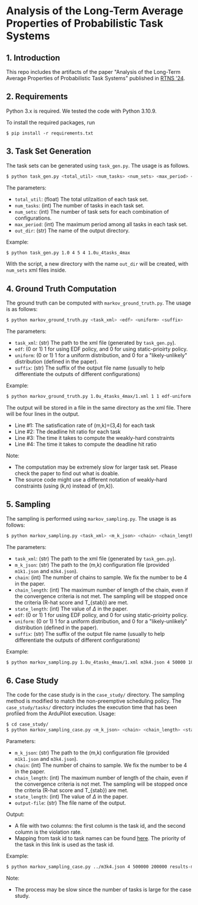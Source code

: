 # Analysis of the Long-Term Average Properties of Probabilistic Task Systems

## 1. Introduction
This repo includes the artifacts of the paper "Analysis of the Long-Term Average Properties of Probabilistic Task Systems" published in [RTNS '24](https://cister-labs.pt/rtns24/). 

## 2. Requirements
Python 3.x is required. We tested the code with Python 3.10.9.

To install the required packages, run 
```shell
$ pip install -r requirements.txt
```

## 3. Task Set Generation
The task sets can be generated using `task_gen.py`. The usage is as follows.
```bash
$ python task_gen.py <total_util> <num_tasks> <num_sets> <max_period> <out_dir>
```
The parameters:
- `total_util`: (float) The total utilzaition of each task set.
- `num_tasks`: (int) The number of tasks in each task set.
- `num_sets`: (int) The number of task sets for each combination of configurations.
- `max_period`: (int) The maximum period among all tasks in each task set. 
- `out_dir`: (str) The name of the output directory.

Example:
```bash
$ python task_gen.py 1.0 4 5 4 1.0u_4tasks_4max
```

With the script, a new directory with the name `out_dir` will be created, with `num_sets` xml files inside.

## 4. Ground Truth Computation
The ground truth can be computed with `markov_ground_truth.py`. The usage is as follows:
```bash
$ python markov_ground_truth.py <task_xml> <edf> <uniform> <suffix>
```

The parameters:
- `task_xml`: (str) The path to the xml file (generated by `task_gen.py`).
- `edf`: (0 or 1) 1 for using EDF policy, and 0 for using static-prioirty policy.
- `uniform`: (0 or 1) 1 for a uniform distribution, and 0 for a "likely-unlikely" distribution (defined in the paper).
- `suffix`: (str) The suffix of the output file name (usually to help differentiate the outputs of different configurations)

Example:
```bash
$ python markov_ground_truth.py 1.0u_4tasks_4max/1.xml 1 1 edf-uniform
```

The output will be stored in a file in the same directory as the xml file. There will be four lines in the output.
- Line #1: The satisfication rate of (m,k)=(3,4) for each task
- Line #2: The deadline hit ratio for each task
- Line #3: The time it takes to compute the weakly-hard constraints
- Line #4: The time it takes to compute the deadline hit ratio

Note:
- The computation may be extremely slow for larger task set. Please check the paper to find out what is doable.
- The source code might use a different notation of weakly-hard constraints (using (k,n) instead of (m,k)).


## 5. Sampling
The sampling is performed using `markov_sampling.py`. The usage is as follows:
```bash
$ python markov_sampling.py <task_xml> <m_k_json> <chain> <chain_length> <state_length> <edf?>  <uniform?> <suffix>
```
The parameters:
- `task_xml`: (str) The path to the xml file (generated by `task_gen.py`).
- `m_k_json`: (str) The path to the (m,k) configuration file (provided `m1k1.json` and `m3k4.json`).
- `chain`: (int) The number of chains to sample. We fix the number to be 4 in the paper.
- `chain_length`: (int) The maximum number of length of the chain, even if the convergence criteria is not met. The sampling will be stopped once the criteria (R-hat score and T_{stab}) are met.
- `state_length`: (int) The value of $\Delta$ in the paper.
- `edf`: (0 or 1) 1 for using EDF policy, and 0 for using static-prioirty policy.
- `uniform`: (0 or 1) 1 for a uniform distribution, and 0 for a "likely-unlikely" distribution (defined in the paper).
- `suffix`: (str) The suffix of the output file name (usually to help differentiate the outputs of different configurations)

Example:
```bash
$ python markov_sampling.py 1.0u_4tasks_4max/1.xml m3k4.json 4 50000 1000 1 1 edf-uniform-sl1000-m3k4
```

## 6. Case Study
The code for the case study is in the `case_study/` directory. The sampling method is modified to match the non-preemptive scheduling policy. The `case_study/tasks/` directory includes the execution time that has been profiled from the ArduPilot execution. Usage:
```bash
$ cd case_study/
$ python markov_sampling_case.py <m_k_json> <chain> <chain_length> <state_length> <output-file>
```

Parameters:
- `m_k_json`: (str) The path to the (m,k) configuration file (provided `m1k1.json` and `m3k4.json`).
- `chain`: (int) The number of chains to sample. We fix the number to be 4 in the paper.
- `chain_length`: (int) The maximum number of length of the chain, even if the convergence criteria is not met. The sampling will be stopped once the criteria (R-hat score and T_{stab}) are met.
- `state_length`: (int) The value of $\Delta$ in the paper.
- `output-file`: (str) The file name of the output.

Output:
- A file with two columns: the first column is the task id, and the second column is the violation rate.
- Mapping from task id to task names can be found [here](https://github.com/ArduPilot/ardupilot/blob/413452aa1aa6a178c13ba365f12776ec4f1a147f/Rover/Rover.cpp#L69). The priority of the task in this link is used as the task id.

Example:
```bash
$ python markov_sampling_case.py ../m3k4.json 4 500000 200000 results-m3k4
```

Note: 
- The process may be slow since the number of tasks is large for the case study.